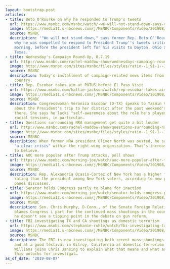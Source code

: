```yaml
---
layout: bootstrap-post
articles:
- title: Beto O'Rourke on why he responded to Trump's tweets
  url: https://www.msnbc.com/msnbc/watch/-we-will-not-stand-down-says-o-rourke-on-responding-to-trump-tweets-65504325766
  image: https://media11.s-nbcnews.com/j/MSNBC/Components/Video/201908/n_msnbc_beto_080719_1920x1080.nbcnews-fp-1200-630.jpg
  source: MSNBC
  description: '"We will not stand down," says former Rep. Beto O''Rourke, and explains
    why he was compelled to respond to President Trump''s tweets criticizing him Wednesday
    morning, before the president left for his visits to Dayton, Ohio and El Paso,
    Texas.'
- title: Wednesday's Campaign Round-Up, 8.7.19
  url: http://www.msnbc.com/rachel-maddow-show/wednesdays-campaign-round-8719
  image: http://www.msnbc.com/sites/msnbc/files/styles/ratio--1_91-1--1200x630/public/maddow_campaignroundup_general.png?itok=q9pFWELg
  source: MSNBC
  description: Today's installment of campaign-related news items from across the
    country.
- title: Rep. Escobar takes aim at POTUS before El Paso Visit
  url: https://www.msnbc.com/hallie-jackson/watch/rep-escobar-takes-aim-at-potus-before-el-paso-visit-65503813760
  image: https://media11.s-nbcnews.com/j/MSNBC/Components/Video/201908/n_hallie_escobar_190807_1920x1080.nbcnews-fp-1200-630.jpg
  source: MSNBC
  description: Congresswoman Veronica Escobar (D-TX) speaks to Yasmin Vossoughian
    about the President's trip to her district after the past weekend's mass shooting
    there. She says he lacks "self-awareness about the role he's played" in stoking
    racial tensions, in particular…
- title: Questions surrounding NRA management get quite a bit louder
  url: http://www.msnbc.com/rachel-maddow-show/questions-surrounding-nra-management-get-quite-bit-louder
  image: http://www.msnbc.com/sites/msnbc/files/styles/ratio--1_91-1--1200x630/public/mp-nra369.jpg?itok=sjETeaNh
  source: MSNBC
  description: When former NRA president Oliver North was ousted, he said there's
    "a clear crisis" within the right-wing organization. That's increasingly easy
    to believe.
- title: AOC more popular after Trump attacks, poll shows
  url: https://www.msnbc.com/morning-joe/watch/aoc-more-popular-after-trump-attacks-poll-shows-65489477523
  image: https://media11.s-nbcnews.com/j/MSNBC/Components/Video/201908/n_mj_aoc_190807_1920x1080.nbcnews-fp-1200-630.jpg
  source: MSNBC
  description: Rep. Alexandria Ocasio-Cortez of New York has a higher favorability
    rating than the president among New York voters, according to new polling. The
    panel discusses.
- title: Senator holds Congress partly to blame for inaction
  url: https://www.msnbc.com/morning-joe/watch/senator-holds-congress-partly-to-blame-for-inaction-65494085716
  image: https://media12.s-nbcnews.com/j/MSNBC/Components/Video/201908/n_mj_murphy_190807_1920x1080.nbcnews-fp-1200-630.jpg
  source: MSNBC
  description: Sen. Chris Murphy, D-Conn., of the Senate Foreign Relations Committee,
    blames Congress i part for the continued mass shootings in the country and says
    he doesn't see a tipping point in the debate on gun reform.
- title: FBI investigating TX and CA shootings as domestic terrorism
  url: https://www.msnbc.com/stephanie-ruhle/watch/fbi-investigating-tx-and-ca-shootings-as-domestic-terrorism-65500229627
  image: https://media11.s-nbcnews.com/j/MSNBC/Components/Video/201908/n_ruhle_bblock_190807_1920x1080.nbcnews-fp-1200-630.jpg
  source: MSNBC
  description: The FBI is now investigating both recent mass shootings in EL Paso
    and at a good festival in Gilroy, California as domestic terrorism. NBC’s Pete
    Williams joins Chris Jansing to explain what that means and what additional resources
    this unlocks for investigat…
as_of_date: '2019-08-07'
---
```


